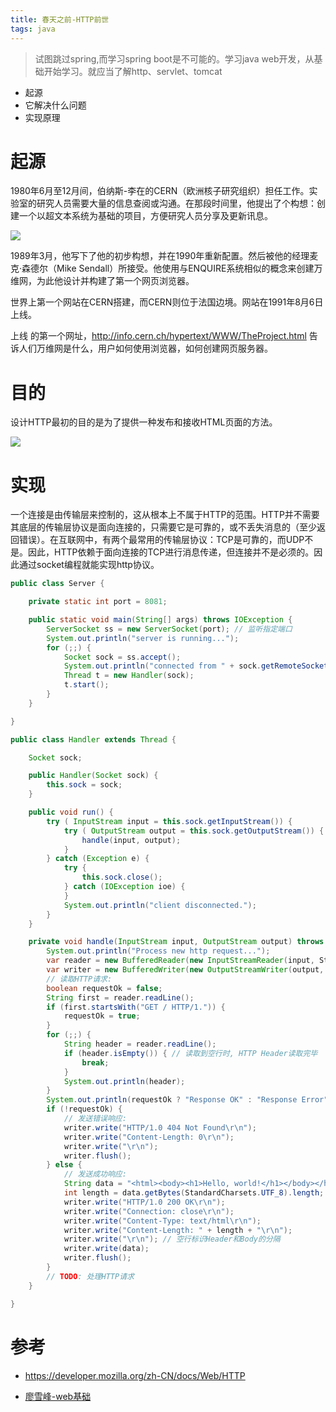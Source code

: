 ```yaml
---
title: 春天之前-HTTP前世
tags: java
---
```



> 试图跳过spring,而学习spring boot是不可能的。学习java web开发，从基础开始学习。就应当了解http、servlet、tomcat

<!--more-->

- 起源
- 它解决什么问题
- 实现原理
  
# 起源

1980年6月至12月间，伯纳斯-李在的CERN（欧洲核子研究组织）担任工作。实验室的研究人员需要大量的信息查阅或沟通。在那段时间里，他提出了个构想：创建一个以超文本系统为基础的项目，方便研究人员分享及更新讯息。

![](https://vison-blog.oss-cn-beijing.aliyuncs.com/20201222144257.png)

1989年3月，他写下了他的初步构想，并在1990年重新配置。然后被他的经理麦克·森德尔（Mike Sendall）所接受。他使用与ENQUIRE系统相似的概念来创建万维网，为此他设计并构建了第一个网页浏览器。

世界上第一个网站在CERN搭建，而CERN则位于法国边境。网站在1991年8月6日上线。

上线 的第一个网址，http://info.cern.ch/hypertext/WWW/TheProject.html 告诉人们万维网是什么，用户如何使用浏览器，如何创建网页服务器。

# 目的

设计HTTP最初的目的是为了提供一种发布和接收HTML页面的方法。

![](https://vison-blog.oss-cn-beijing.aliyuncs.com/20201218163846.png)

# 实现

一个连接是由传输层来控制的，这从根本上不属于HTTP的范围。HTTP并不需要其底层的传输层协议是面向连接的，只需要它是可靠的，或不丢失消息的（至少返回错误）。在互联网中，有两个最常用的传输层协议：TCP是可靠的，而UDP不是。因此，HTTP依赖于面向连接的TCP进行消息传递，但连接并不是必须的。因此通过socket编程就能实现http协议。

```java
public class Server {

    private static int port = 8081;

    public static void main(String[] args) throws IOException {
        ServerSocket ss = new ServerSocket(port); // 监听指定端口
        System.out.println("server is running...");
        for (;;) {
            Socket sock = ss.accept();
            System.out.println("connected from " + sock.getRemoteSocketAddress());
            Thread t = new Handler(sock);
            t.start();
        }
    }

}

public class Handler extends Thread {

    Socket sock;

    public Handler(Socket sock) {
        this.sock = sock;
    }

    public void run() {
        try ( InputStream input = this.sock.getInputStream()) {
            try ( OutputStream output = this.sock.getOutputStream()) {
                handle(input, output);
            }
        } catch (Exception e) {
            try {
                this.sock.close();
            } catch (IOException ioe) {
            }
            System.out.println("client disconnected.");
        }
    }

    private void handle(InputStream input, OutputStream output) throws IOException {
        System.out.println("Process new http request...");
        var reader = new BufferedReader(new InputStreamReader(input, StandardCharsets.UTF_8));
        var writer = new BufferedWriter(new OutputStreamWriter(output, StandardCharsets.UTF_8));
        // 读取HTTP请求:
        boolean requestOk = false;
        String first = reader.readLine();
        if (first.startsWith("GET / HTTP/1.")) {
            requestOk = true;
        }
        for (;;) {
            String header = reader.readLine();
            if (header.isEmpty()) { // 读取到空行时, HTTP Header读取完毕
                break;
            }
            System.out.println(header);
        }
        System.out.println(requestOk ? "Response OK" : "Response Error");
        if (!requestOk) {
            // 发送错误响应:
            writer.write("HTTP/1.0 404 Not Found\r\n");
            writer.write("Content-Length: 0\r\n");
            writer.write("\r\n");
            writer.flush();
        } else {
            // 发送成功响应:
            String data = "<html><body><h1>Hello, world!</h1></body></html>";
            int length = data.getBytes(StandardCharsets.UTF_8).length;
            writer.write("HTTP/1.0 200 OK\r\n");
            writer.write("Connection: close\r\n");
            writer.write("Content-Type: text/html\r\n");
            writer.write("Content-Length: " + length + "\r\n");
            writer.write("\r\n"); // 空行标识Header和Body的分隔
            writer.write(data);
            writer.flush();
        }
        // TODO: 处理HTTP请求
    }

}
```

# 参考

- https://developer.mozilla.org/zh-CN/docs/Web/HTTP

- [廖雪峰-web基础](https://www.liaoxuefeng.com/wiki/1252599548343744/1304265903570978)



